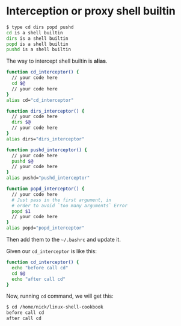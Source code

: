 # Interception or proxy shell builtin
```bash
$ type cd dirs popd pushd
cd is a shell builtin
dirs is a shell builtin
popd is a shell builtin
pushd is a shell builtin
```

The way to intercept shell builtin is **alias**.
```bash
function cd_interceptor() {
  // your code here
  cd $@
  // your code here
}
alias cd="cd_interceptor"

function dirs_interceptor() {
  // your code here
  dirs $@
  // your code here
}
alias dirs="dirs_interceptor"

function pushd_interceptor() {
  // your code here
  pushd $@
  // your code here
}
alias pushd="pushd_interceptor"

function popd_interceptor() {
  // your code here
  # Just pass in the first argument, in 
  # order to avoid `too many arguments` Error
  popd $1
  // your code here
}
alias popd="popd_interceptor"
```
Then add them to the `~/.bashrc` and update it.

Given our `cd_interceptor` is like this:

```bash
function cd_interceptor() {
  echo "before call cd"
  cd $@
  echo "after call cd"
}
```
Now, running `cd` command, we will get this:
```bash
$ cd /home/nick/linux-shell-cookbook
before call cd
after call cd
```
